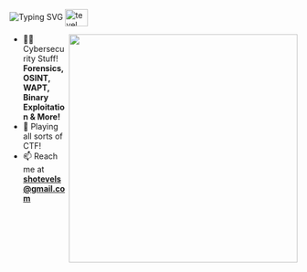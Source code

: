 ![Typing SVG](https://readme-typing-svg.demolab.com/?lines=Hi👋+I'm+Tev!) <a href="https://www.linkedin.com/in/tevsrz/" target="blank"><img align="center" src="https://raw.githubusercontent.com/rahuldkjain/github-profile-readme-generator/master/src/images/icons/Social/linked-in-alt.svg" alt="tevel sho" height="30" width="40" /></a>

<img alight="right" align="right" width="400" src="https://idejupr.lt/img/351692.gif">

- 👨‍💻 Cybersecurity Stuff! **Forensics, OSINT, WAPT, Binary Exploitation & More!**
- 🚩 Playing all sorts of CTF!
- 📫 Reach me at **shotevels@gmail.com**






